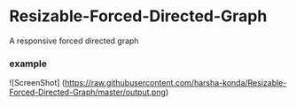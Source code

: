 # Resizable-Forced-Directed-Graph
A responsive forced directed graph  



### example

![ScreenShot] (https://raw.githubusercontent.com/harsha-konda/Resizable-Forced-Directed-Graph/master/output.png)

